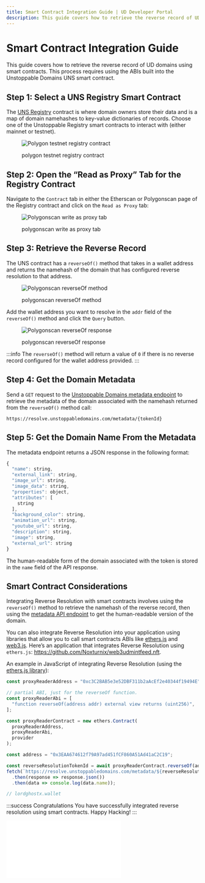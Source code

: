 ```yaml
---
title: Smart Contract Integration Guide | UD Developer Portal
description: This guide covers how to retrieve the reverse record of UD domains using smart contracts. This process requires using the ABIs built into the Unstoppable Domains UNS smart contract.
---
```


# Smart Contract Integration Guide

This guide covers how to retrieve the reverse record of UD domains using smart contracts. This process requires using the ABIs built into the Unstoppable Domains UNS smart contract.

## Step 1: Select a UNS Registry Smart Contract

The [UNS Registry](/developer-toolkit/smart-contracts/uns-smart-contracts.md#unsregistry) contract is where domain owners store their data and is a map of domain namehashes to key-value dictionaries of records. Choose one of the Unstoppable Registry smart contracts to interact with (either mainnet or testnet).

<figure>

![Polygon testnet registry contract](/images/polygon-testnet-registry-contract.png)

<figcaption>polygon testnet registry contract</figcaption>
</figure>

## Step 2: Open the “Read as Proxy” Tab for the Registry Contract

Navigate to the `Contract` tab in either the Etherscan or Polygonscan page of the Registry contract and click on the `Read as Proxy` tab:

<figure>

![Polygonscan write as proxy tab](/images/read-as-proxy.png)

<figcaption>polygonscan write as proxy tab</figcaption>
</figure>

## Step 3: Retrieve the Reverse Record

The UNS contract has a `reverseOf()` method that takes in a wallet address and returns the namehash of the domain that has configured reverse resolution to that address.

<figure>

![Polygonscan reverseOf method](/images/reverse-of-abi.png '#width=50%')

<figcaption>polygonscan reverseOf method</figcaption>
</figure>

Add the wallet address you want to resolve in the `addr` field of the `reverseOf()` method and click the `Query` button.

<figure>

![Polygonscan reverseOf response](/images/reverse-of-abi-response.png)

<figcaption>polygonscan reverseOf response</figcaption>
</figure>

:::info
The `reverseOf()` method will return a value of `0` if there is no reverse record configured for the wallet address provided.
:::

## Step 4: Get the Domain Metadata

Send a `GET` request to the [Unstoppable Domains metadata endpoint](https://resolve.unstoppabledomains.com/api-docs/#/Meta%20Data/MetaDataController.getMetaData) to retrieve the metadata of the domain associated with the namehash returned from the `reverseOf()` method call:

```
https://resolve.unstoppabledomains.com/metadata/{tokenId}
```

## Step 5: Get the Domain Name From the Metadata

The metadata endpoint returns a JSON response in the following format:

```javascript
{
  "name": string,
  "external_link": string,
  "image_url": string,
  "image_data": string,
  "properties": object,
  "attributes": [
    string
  ],
  "background_color": string,
  "animation_url": string,
  "youtube_url": string,
  "description": string,
  "image": string,
  "external_url": string
}
```

The human-readable form of the domain associated with the token is stored in the `name` field of the API response.

## Smart Contract Considerations

Integrating Reverse Resolution with smart contracts involves using the `reverseOf()` method to retrieve the namehash of the reverse record, then using the [metadata API endpoint](https://resolve.unstoppabledomains.com/api-docs/#/Meta%20Data/MetaDataController.getMetaData) to get the human-readable version of the domain.

You can also integrate Reverse Resolution into your application using libraries that allow you to call smart contracts ABIs like [ethers.js](https://github.com/ethers-io/ethers.js/) and [web3.js](https://github.com/ChainSafe/web3.js). Here’s an application that integrates Reverse Resolution using `ethers.js`: <https://github.com/Noxturnix/web3udmintfeed.nft>.

An example in JavaScript of integrating Reverse Resolution (using the [ethers.js library](https://www.npmjs.com/package/ethers)):

```javascript
const proxyReaderAddress = "0xc3C2BAB5e3e52DBF311b2aAcEf2e40344f19494E";

// partial ABI, just for the reverseOf function.
const proxyReaderAbi = [
  "function reverseOf(address addr) external view returns (uint256)",
];

const proxyReaderContract = new ethers.Contract(
  proxyReaderAddress,
  proxyReaderAbi,
  provider
);

const address = "0x3EAA674612f79A97ad451fCF860A51Ad41aC2C19";

const reverseResolutionTokenId = await proxyReaderContract.reverseOf(address);
fetch(`https://resolve.unstoppabledomains.com/metadata/${reverseResolutionTokenId}`)
  .then(response => response.json())
  .then(data => console.log(data.name));

// lordghostx.wallet
```

:::success Congratulations
You have successfully integrated reverse resolution using smart contracts. Happy Hacking!
:::

<embed src="/snippets/_discord.md" />
